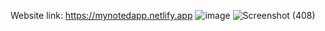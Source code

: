 Website link: https://mynotedapp.netlify.app
![image](https://github.com/RAHUL81290/Noted/assets/57553623/141f4644-aad2-4601-bf2f-bab0dd6b0f93)
![Screenshot (408)](https://github.com/RAHUL81290/Noted/assets/57553623/7d6f115b-9e87-4a53-a996-3b696c68326a)

